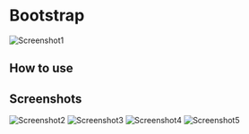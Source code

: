 Bootstrap
====================================

![Screenshot1](url_to_image1)

How to use
------------------------------------------------------------------------


Screenshots
------------------------------------------------------------------------

![Screenshot2](url_to_image2)
![Screenshot3](url_to_image3)
![Screenshot4](url_to_image4)
![Screenshot5](url_to_image5)